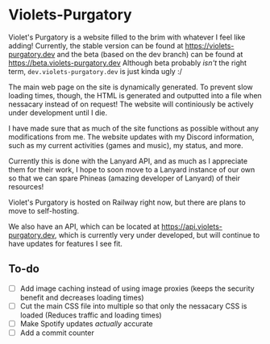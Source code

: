 # Violets-Purgatory

Violet's Purgatory is a website filled to the brim with whatever I feel like adding! Currently, the stable version can be found at https://violets-purgatory.dev and the beta (based on the dev branch) can be found at https://beta.violets-purgatory.dev
Although beta probably *isn't* the right term, `dev.violets-purgatory.dev` is just kinda ugly :/

The main web page on the site is dynamically generated. To prevent slow loading times, though, the HTML is generated and outputted into a file when nessacary instead of on request! The website will continiously be actively under development until I die.

I have made sure that as much of the site functions as possible without any modifications from me. The website updates with my Discord information, such as my current activities (games and music), my status, and more.

Currently this is done with the Lanyard API, and as much as I appreciate them for their work, I hope to soon move to a Lanyard instance of our own so that we can spare Phineas (amazing developer of Lanyard) of their resources!

Violet's Purgatory is hosted on Railway right now, but there are plans to move to self-hosting.

We also have an API, which can be located at https://api.violets-purgatory.dev, which is currently very under developed, but will continue to have updates for features I see fit.

## To-do
- [ ] Add image caching instead of using image proxies (keeps the security benefit and decreases loading times)
- [ ] Cut the main CSS file into multiple so that only the nessacary CSS is loaded (Reduces traffic and loading times)
- [ ] Make Spotify updates *actually* accurate
- [ ] Add a commit counter